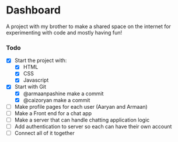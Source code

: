 # Dashboard

A project with my brother to make a shared space on the internet for experimenting with code and mostly having fun!

### Todo
- [x] Start the project with:
  - [x] HTML
  - [x] CSS
  - [x] Javascript 
- [x] Start with Git
  - [x] @armaanpashine make a commit
  - [x] @caizoryan make a commit
- [ ] Make profile pages for each user (Aaryan and Armaan)
- [ ] Make a Front end for a chat app
- [ ] Make a server that can handle chatting application logic
- [ ] Add authentication to server so each can have their own account
- [ ] Connect all of it together
